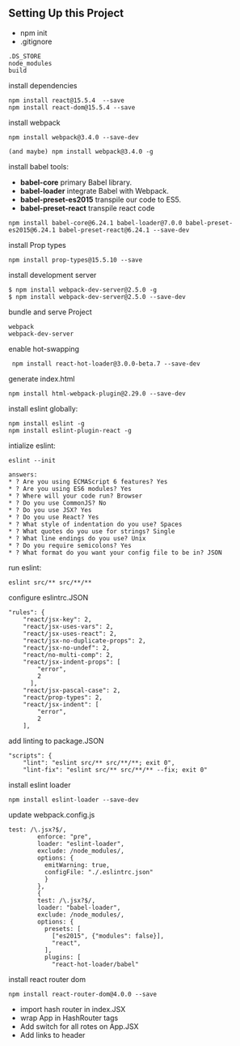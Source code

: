 ## Setting Up this Project
* npm init
* .gitignore
```
.DS_STORE
node_modules
build
```
install dependencies
```
npm install react@15.5.4  --save  
npm install react-dom@15.5.4 --save  
```

install webpack
```
npm install webpack@3.4.0 --save-dev

(and maybe) npm install webpack@3.4.0 -g
```

install babel tools:
* **babel-core**  primary Babel library.
* **babel-loader**  integrate Babel with Webpack.
* **babel-preset-es2015**  transpile our code to ES5.
* **babel-preset-react**  transpile react code
```
npm install babel-core@6.24.1 babel-loader@7.0.0 babel-preset-es2015@6.24.1 babel-preset-react@6.24.1 --save-dev
```

install Prop types
```
npm install prop-types@15.5.10 --save
```

install development server
```
$ npm install webpack-dev-server@2.5.0 -g
$ npm install webpack-dev-server@2.5.0 --save-dev
```

bundle and serve Project
```
webpack
webpack-dev-server
```

enable hot-swapping
```
 npm install react-hot-loader@3.0.0-beta.7 --save-dev
```

generate index.html
```
npm install html-webpack-plugin@2.29.0 --save-dev
```

install eslint globally:
```
npm install eslint -g
npm install eslint-plugin-react -g
```

intialize eslint:
```
eslint --init

answers:
* ? Are you using ECMAScript 6 features? Yes
* ? Are you using ES6 modules? Yes
* ? Where will your code run? Browser
* ? Do you use CommonJS? No
* ? Do you use JSX? Yes
* ? Do you use React? Yes
* ? What style of indentation do you use? Spaces  
* ? What quotes do you use for strings? Single
* ? What line endings do you use? Unix
* ? Do you require semicolons? Yes
* ? What format do you want your config file to be in? JSON
```

run eslint:
```
eslint src/** src/**/**
```

configure eslintrc.JSON
```
"rules": {
    "react/jsx-key": 2,
    "react/jsx-uses-vars": 2,
    "react/jsx-uses-react": 2,
    "react/jsx-no-duplicate-props": 2,
    "react/jsx-no-undef": 2,
    "react/no-multi-comp": 2,
    "react/jsx-indent-props": [
        "error",
        2
      ],
    "react/jsx-pascal-case": 2,
    "react/prop-types": 2,
    "react/jsx-indent": [
        "error",
        2
    ],
```
add linting to package.JSON
```
"scripts": {
    "lint": "eslint src/** src/**/**; exit 0",
    "lint-fix": "eslint src/** src/**/** --fix; exit 0"
```
install eslint loader
```
npm install eslint-loader --save-dev
```
update webpack.config.js
```
test: /\.jsx?$/,
        enforce: "pre",
        loader: "eslint-loader",
        exclude: /node_modules/,
        options: {
          emitWarning: true,
          configFile: "./.eslintrc.json"
          }
        },
        {
        test: /\.jsx?$/,
        loader: "babel-loader",
        exclude: /node_modules/,
        options: {
          presets: [
            ["es2015", {"modules": false}],
            "react",
          ],
          plugins: [
            "react-hot-loader/babel"
```
install react router dom
```
npm install react-router-dom@4.0.0 --save
```
* import hash router in index.JSX
* wrap App in HashRouter tags
* Add switch for all rotes on App.JSX
* Add links to header
